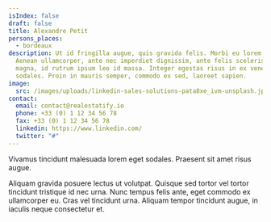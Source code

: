 ```yaml
---
isIndex: false
draft: false
title: Alexandre Petit
persons_places:
  - bordeaux
description: Ut id fringilla augue, quis gravida felis. Morbi eu lorem nibh.
  Aenean ullamcorper, ante nec imperdiet dignissim, ante felis scelerisque
  magna, id rutrum ipsum leo id massa. Integer egestas risus in ex venenatis
  sodales. Proin in mauris semper, commodo ex sed, laoreet sapien.
image:
  src: /images/uploads/linkedin-sales-solutions-pata8xe_ivm-unsplash.jpg
contact:
  email: contact@realestatify.io
  phone: +33 (0) 1 12 34 56 78
  fax: +33 (0) 1 12 34 56 78
  linkedin: https://www.linkedin.com/
  twitter: "#"
---
```

Vivamus tincidunt malesuada lorem eget sodales. Praesent sit amet risus augue. 

Aliquam gravida posuere lectus ut volutpat. Quisque sed tortor vel tortor tincidunt tristique id nec urna. Nunc tempus felis ante, eget commodo ex ullamcorper eu. Cras vel tincidunt urna. Aliquam tempor tincidunt augue, in iaculis neque consectetur et.